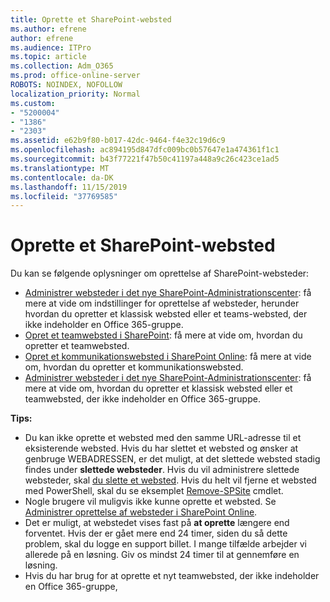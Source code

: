 ```yaml
---
title: Oprette et SharePoint-websted
ms.author: efrene
author: efrene
ms.audience: ITPro
ms.topic: article
ms.collection: Adm_O365
ms.prod: office-online-server
ROBOTS: NOINDEX, NOFOLLOW
localization_priority: Normal
ms.custom:
- "5200004"
- "1386"
- "2303"
ms.assetid: e62b9f80-b017-42dc-9464-f4e32c19d6c9
ms.openlocfilehash: ac894195d847dfc009bc0b57647e1a474361f1c1
ms.sourcegitcommit: b43f77221f47b50c41197a448a9c26c423ce1ad5
ms.translationtype: MT
ms.contentlocale: da-DK
ms.lasthandoff: 11/15/2019
ms.locfileid: "37769585"
---
```

# <a name="create-a-sharepoint-site"></a>Oprette et SharePoint-websted

Du kan se følgende oplysninger om oprettelse af SharePoint-websteder:
- [Administrer websteder i det nye SharePoint-Administrationscenter](https://docs.microsoft.com/sharepoint/manage-site-creation): få mere at vide om indstillinger for oprettelse af websteder, herunder hvordan du opretter et klassisk websted eller et teams-websted, der ikke indeholder en Office 365-gruppe.
- [Opret et teamwebsted i SharePoint](https://support.office.com/article/create-a-team-site-in-sharepoint-ef10c1e7-15f3-42a3-98aa-b5972711777d): få mere at vide om, hvordan du opretter et teamwebsted.
- [Opret et kommunikationswebsted i SharePoint Online](https://support.office.com/article/7fb44b20-a72f-4d2c-9173-fc8f59ba50eb): få mere at vide om, hvordan du opretter et kommunikationswebsted.
- [Administrer websteder i det nye SharePoint-Administrationscenter](https://docs.microsoft.com/sharepoint/manage-sites-in-new-admin-center#create-a-site): få mere at vide om, hvordan du opretter et klassisk websted eller et teamwebsted, der ikke indeholder en Office 365-gruppe.


  
**Tips:**
- Du kan ikke oprette et websted med den samme URL-adresse til et eksisterende websted. Hvis du har slettet et websted og ønsker at genbruge WEBADRESSEN, er det muligt, at det slettede websted stadig findes under **slettede websteder**. Hvis du vil administrere slettede websteder, skal [du slette et websted](https://docs.microsoft.com/sharepoint/manage-sites-in-new-admin-center#delete-a-site). Hvis du helt vil fjerne et websted med PowerShell, skal du se eksemplet [Remove-SPSite](https://docs.microsoft.com/sharepoint/manage-sites-in-new-admin-center#delete-a-site) cmdlet.
- Nogle brugere vil muligvis ikke kunne oprette et websted. Se [Administrer oprettelse af websteder i SharePoint Online](https://docs.microsoft.com/sharepoint/manage-site-creation).
- Det er muligt, at webstedet vises fast på **at oprette** længere end forventet. Hvis der er gået mere end 24 timer, siden du så dette problem, skal du logge en support billet. I mange tilfælde arbejder vi allerede på en løsning. Giv os mindst 24 timer til at gennemføre en løsning.
- Hvis du har brug for at oprette et nyt teamwebsted, der ikke indeholder en Office 365-gruppe, 


